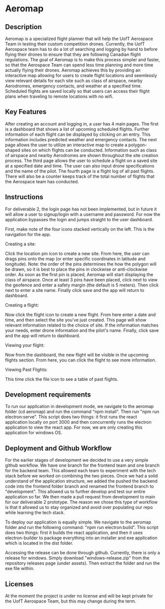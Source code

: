 # Aeromap

## Description 

Aeromap is a specialized flight planner that will help the UofT Aerospace Team in testing their custom competition drones. Currently, the UofT Aerospace team has to do a lot of searching and logging by hand to before flying their drones to ensure that they are following Canadian flight regulations. The goal of Aeromap is to make this process simpler and faster, so that the Aerospace Team can spend less time planning and more time actually flying their drones. Aeromap achieves this by providing an interactive map allowing for users to create flight locations and seemlessly view relevant details for each site such as class of airspace, nearby Aerodromes, emergency contacts, and weather at a specified time. Scheduled flights are saved locally so that users can access their flight plans when traveling to remote locations with no wifi.

## Key Features

After creating an account and logging in, a user has 4 main pages. The first is a dashboard that shows a list of upcoming scheduled flights. Further information of each flight can be displayed by clicking on an entry. This information includes predicted weather and emergency contacts. The next page allows the user to utilize an interactive map to create a polygon-shaped sites on which flights can be conducted. Information such as class of airspace and nearby Aerodromes are shown throughout the site creation process. The third page allows the user to schedule a flight on a saved site at a specified date and time. The user can also input drone specifications and the name of the pilot. The fourth page is a flight log of all past flights. There will also be a counter keeps track of the total number of flights that the Aerospace team has conducted.

## Instructions

For deliverable 2, the login page has not been implemented, but in future it will allow a user to signup/login with a username and password. For now the application bypasses the login and jumps straight to the user dashboard.

First, make note of the four icons stacked vertically on the left. This is the navigation for the app.

Creating a site:

Click the location pin icon to create a new site. From here, the user can drags pins onto the map (or enter specific coordinates in latitude and longitude). Note: the order of the pins determines the how the polygon will be drawn, so it is best to place the pins in clockwise or anti-clockwise order. As soon as the first pin is placed, Aeromap will start displaying the class of airspace. Once at least 3 pins have been placed, click next to view the geofence and enter a safety margin (the default is 5 meters). Then click next to enter a site name. Finally click save and the app will return to dashboard.

Creating a flight:

Now click the flight icon to create a new flight. From here enter a date and time, and then select the site you've just created. This page will show relevant information related to the choice of site. If the information matches your needs, enter drone information and the pilot's name. Finally, click save and the app will return to dashboard.

Viewing your flight:

Now from the dashboard, the new flight will be visible in the upcoming flights section. From here, you can click the flight to see more information.

Viewing Past Flights:

This time click the file icon to see a table of past flights.

 ## Development requirements

To run our application in development mode, we navigate to the aeromap folder (cd aeromap) and run the command "npm install". Then run "npm run electron:serve". This script does two things: it first runs the react application locally on port 3000 and then concurrently runs the electron application to view the react app. 
For now, we are only creating this application for windows OS.
 
 ## Deployment and Github Workflow

For the earlier stages of development we decided to use a very simple github workflow. We have one branch for the frontend team and one branch for the backend team. This allowed each team to experiment with the tech stack before we worked on combining the two pieces. Once we had a solid understand of the application structure, we added the pushed the backend code into the frontend folder branch and renamed the frontend branch to "development". This allowed us to further develop and test our entire application so far. We then made a pull request from development to main for our deliverable 2 prototype. The reason we chose this type of workflow is that it allowed us to stay organized and avoid over populating our repo while learning the tech stack.

To deploy our application is equally simple. We navigate to the aeromap folder and run the following command: "npm run electron:build". This script does two things: first it builds the react application, and then it uses electron-builder to package everything into an installer and exe application which is located in the dist folder. 

Accessing the release can be done through github. Currently, there is only a release for windows. Simply download "windows-release.zip" from the repository releases page (under assets). Then extract the folder and run the exe file within.

 ## Licenses 

At the moment the project is under no license and will be kept private for the UofT Aerospace Team, but this may change during the term.
